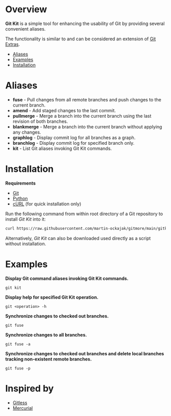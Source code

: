 # Overview

**Git Kit** is a simple tool for enhancing the usability of Git by providing several convenient aliases.

The functionality is similar to and can be considered an extension of [Git Extras](https://github.com/tj/git-extras).

* [Aliases](#aliases)
* [Examples](#examples)
* [Installation](#installation)


# Aliases

* **fuse** - Pull changes from all remote branches and push changes to the current branch.
* **amend** - Add staged changes to the last commit.
* **pullmerge** - Merge a branch into the current branch using the last revision of both branches.
* **blankmerge** - Merge a branch into the current branch without applying any changes.
* **graphlog** - Display commit log for all branches as a graph.
* **branchlog** - Display commit log for specified branch only.
* **kit** - List Git aliases invoking Git Kit commands.


# Installation

**Requirements**

* [Git](https://git-scm.com/)
* [Python](https://www.python.org/)
* [cURL](https://curl.se/) (for quick installation only)

Run the following command from within root directory of a Git repository to install *Git Kit* into it:
```bash
curl https://raw.githubusercontent.com/martin-ockajak/gitmore/main/gitkit | python3 - install .
```

Alternatively, *Git Kit* can also be downloaded used directly as a script without installation.


# Examples

**Display Git command aliases invoking Git Kit commands.**
```
git kit
```

**Display help for specified Git Kit operation.**
```
git <operation> -h
```

**Synchronize changes to checked out branches.**
```
git fuse
```

**Synchronize changes to all branches.**
```
git fuse -a
```

**Synchronize changes to checked out branches and delete local branches tracking non-existent remote branches.**
```
git fuse -p
```

# Inspired by

* [Gitless](https://gitless.com/)
* [Mercurial](https://www.mercurial-scm.org)


